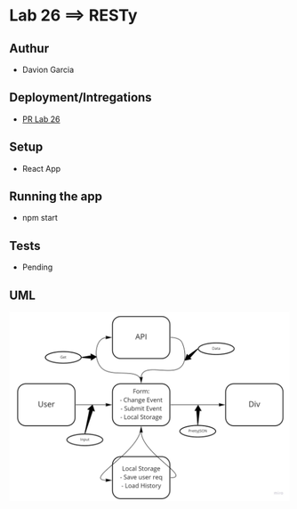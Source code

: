 # Lab 26 ==> RESTy

## Authur

- Davion Garcia

## Deployment/Intregations

- [PR Lab 26](https://github.com/Vektur/resty/pull/3)

## Setup

- React App

## Running the app

- npm start

## Tests

- Pending

## UML

![UML-Lab27](uml-lab-27.jpg)
